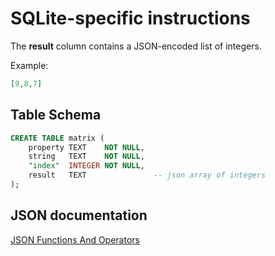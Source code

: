 # SQLite-specific instructions

The **result** column contains a JSON-encoded list of integers.

Example:
```json
[9,8,7]
```

## Table Schema

```sql
CREATE TABLE matrix (
    property TEXT    NOT NULL,
    string   TEXT    NOT NULL,
    "index"  INTEGER NOT NULL,
    result   TEXT               -- json array of integers
);
```

## JSON documentation

[JSON Functions And Operators][json-docs]

[json-docs]: https://www.sqlite.org/json1.html
